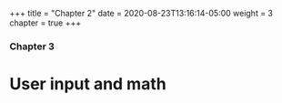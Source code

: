+++
title = "Chapter 2"
date = 2020-08-23T13:16:14-05:00
weight = 3
chapter = true
+++

### Chapter 3

# User input and math

